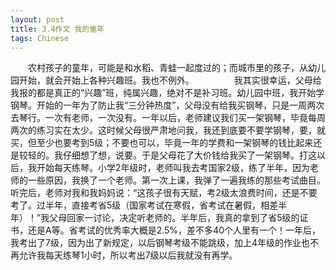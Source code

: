 ```yaml
---
layout: post
title: 3.4作文 我的童年
tags: Chinese
---
```


　　农村孩子的童年，可能是和水稻、青蛙一起度过的；而城市里的孩子，从幼儿园开始，就会开始上各种兴趣班。我也不例外。
　　
　　我其实很幸运，父母给我报的都是真正的“兴趣”班，纯属兴趣，绝对不是补习班。幼儿园中班，我开始学钢琴。开始的一年为了防止我“三分钟热度”，父母没有给我买钢琴，只是一周两次去琴行。一次有老师，一次没有。一年以后，老师建议我们买一架钢琴，毕竟每周两次的练习实在太少。这时候父母很严肃地问我，我还到底要不要学钢琴，要，就买，但至少也要考到5级；不要也可以，毕竟一年的学费和一架钢琴的钱比起来还是较轻的。我仔细想了想，说要。于是父母花了大价钱给我买了一架钢琴。打这以后，我开始每天练琴。小学2年级时，老师叫我去考国家2级，练了半年，因为老师的一些原因，我换了一个老师。第一次上课，我弹了一遍我练的那些考试曲目。听完后，老师对我和我妈妈说：“这孩子很有天赋，考2级太浪费时间，还是不要考了。过半年，直接考省5级（国家考试在寒假，省考试在暑假，相差半年）！”我父母回家一讨论，决定听老师的。半年后，我真的拿到了省5级的证书，还是A等。省考试的优秀率大概是2.5%，差不多40个人里有一个！一年后，我考出了7级，因为出了新规定，以后钢琴考级不能跳级，加上4年级的作业也不再允许我每天练琴1小时，所以考出7级以后我就没有再学。
　　
　　
